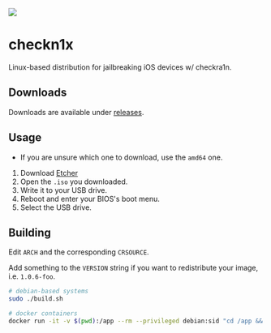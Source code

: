 ![](https://raw.githubusercontent.com/asineth/checkn1x/master/icon.png)
# checkn1x

Linux-based distribution for jailbreaking iOS devices w/ checkra1n.

## Downloads

Downloads are available under [releases](https://github.com/asineth/checkn1x/releases).

## Usage

* If you are unsure which one to download, use the ``amd64`` one.
1. Download [Etcher](https://etcher.io)
2. Open the ``.iso`` you downloaded.
3. Write it to your USB drive.
4. Reboot and enter your BIOS's boot menu.
5. Select the USB drive.

## Building

Edit ``ARCH`` and the corresponding ``CRSOURCE``.

Add something to the ``VERSION`` string if you want to redistribute your image, i.e. ``1.0.6-foo``.

```sh
# debian-based systems
sudo ./build.sh

# docker containers
docker run -it -v $(pwd):/app --rm --privileged debian:sid "cd /app && /app/build.sh"
```
